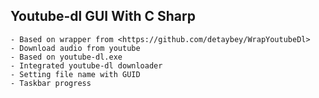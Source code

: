 ﻿## Youtube-dl GUI With C Sharp
	- Based on wrapper from <https://github.com/detaybey/WrapYoutubeDl>
	- Download audio from youtube
	- Based on youtube-dl.exe
	- Integrated youtube-dl downloader
	- Setting file name with GUID
	- Taskbar progress
